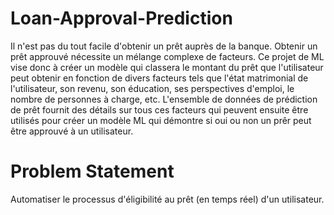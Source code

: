 ﻿# Loan-Approval-Prediction
Il n'est pas du tout facile d'obtenir un prêt auprès de la banque. Obtenir un prêt approuvé nécessite un mélange complexe de facteurs.
Ce projet de ML vise donc à créer un modèle qui classera le montant du prêt que l'utilisateur peut obtenir en fonction de divers facteurs tels que l'état matrimonial de l'utilisateur, son revenu, son éducation, ses perspectives d'emploi, le nombre de personnes à charge, etc. 
L'ensemble de données de prédiction de prêt fournit des détails sur tous ces facteurs qui peuvent ensuite être utilisés pour créer un modèle ML qui démontre si oui ou non un prêr peut être approuvé à un utilisateur.

# Problem Statement
Automatiser le processus d'éligibilité au prêt (en temps réel) d'un utilisateur.
